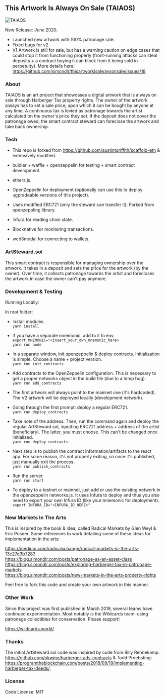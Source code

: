 
## This Artwork Is Always On Sale (TAIAOS)

![TAIAOS](https://raw.githubusercontent.com/simondlr/thisartworkisalwaysonsale/master/packages/react-app/src/components/TAIAOS4.png)

New Release: June 2020.

- Launched new artwork with 100% patronage rate.
- Fixed bugs for v2.
- V1 Artwork is still for sale, but has a warning caution on edge cases that could stop it from functioning properly (front-running attacks can steal deposits + a contract buying it can block from it being sold in perpetuity). More details here: https://github.com/simondlr/thisartworkisalwaysonsale/issues/18 

### About

TAIAOS is an art project that showcases a digital artwork that is always on sale through Harberger Tax property rights. The owner of the artwork always has to set a sale price, upon which it can be bought by anyone at any time. A continuous tax is levied as patronage towards the artist calculated on the owner's price they set. If the deposit does not cover the patronage owed, the smart contract steward can foreclose the artwork and take back ownership.

### Tech

- This repo is forked from https://github.com/austintgriffith/scaffold-eth & extensively modified.

- buidler + waffle + openzeppelin for testing + smart contract development.
- ethers.js.
- OpenZeppelin for deployment (optionally can use this to deploy ugpradeable versions of this project).
- Uses modified ERC721 (only the steward can transfer it). Forked from openzeppling library.
- Infura for reading chain state.
- Blocknative for monitoring transactions.
- web3modal for connecting to wallets.
  
### ArtSteward.sol

This smart contract is responsible for managing ownership over the artwork. It takes in a deposit and sets the price for the artwork (by the owner). Over time, it collects patronage towards the artist and forecloses the artwork in case the owner can't pay anymore.

### Development & Testing

Running Locally:

In root folder:
- Install modules:  
  ```yarn install```
- If you have a separate mnemonic, add to it to env.  
  ```export MNEMONIC="<insert_your_own_mnemonic_here>```  
  ```yarn run node```  
- In a separate window, init openzeppelin & deploy contracts. Initialization is simple. Choose a name + project version.  
  ```yarn run init_contracts```
- Add contracts to the OpenZeppelin configuration. This is necessary to get a proper networks object in the build file (due to a temp bug).  
  ```yarn run add_contracts```
- The first artwork will always point to the mainnet one (it's hardcoded). The V2 artwork will be deployed locally (development network).
- Going through the first prompt: deploy a regular ERC721.   
  ```yarn run deploy_contracts```
- Take note of the address. Then, run the command again and deploy the regular ArtSteward.sol, inputting ERC721 address + address of the artist (beneficiary). The latter, you must choose. This can't be changed once initialized.  
  ```yarn run deploy_contracts```
- Next step is to publish the contract information/artifacts to the react app. For some reason, it's not properly exiting, so once it's published, just manually exit the process.  
  ```yarn run publish_contracts```
- Run the server.  
  ```yarn run start```

- To deploy to a testnet or mainnet, just add or use the existing network in the openzeppelin networks.js. It uses Infura to deploy and thus you also need to export your own Infura ID (like your mnemonic for deployment).  
  ```export INFURA_ID="<INFURA_ID_HERE>"```

### New Markets In The Arts

This is inspired by the book & idea, called Radical Markets by Glen Weyl & Eric Posner. Some references to work detailing some of these ideas for implementation in the arts:

https://medium.com/radicalxchange/radical-markets-in-the-arts-13c27d3b7283  
https://blog.simondlr.com/posts/patronage-as-an-asset-class  
https://blog.simondlr.com/posts/exploring-harberger-tax-in-patronage-markets  
https://blog.simondlr.com/posts/new-markets-in-the-arts-property-rights  

Feel free to fork this code and create your own artwork in this manner.

### Other Work

Since this project was first published in March 2019, several teams have continued experimentation. Most notably is the Wildcards team: using patronage collectibles for conservation. Please support!

https://wildcards.world/

### Thanks

The initial ArtSteward.sol code was inspired by code from Billy Rennekamp: https://github.com/okwme/harberger-ads-contracts & Todd Proebsting: https://programtheblockchain.com/posts/2018/09/19/implementing-harberger-tax-deeds/.

### License

Code License:
MIT

